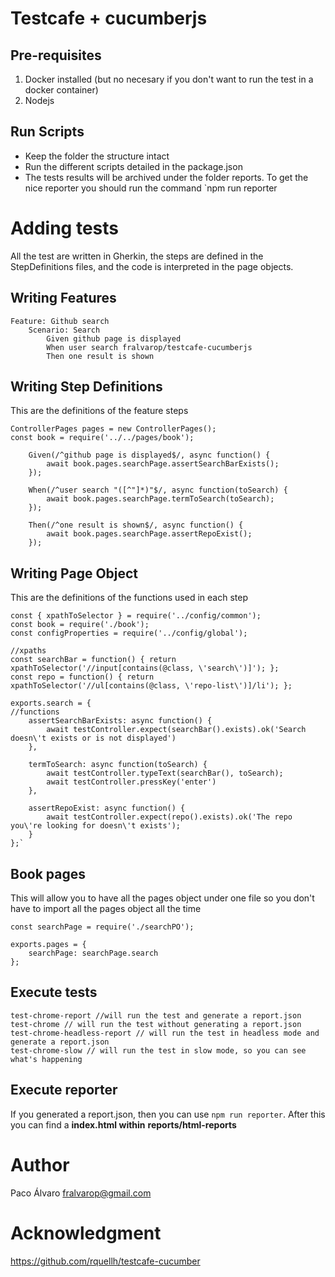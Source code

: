# Testcafe + cucumberjs

## Pre-requisites
1. Docker installed (but no necesary if you don't want to run the test in a docker container)
2. Nodejs

## Run Scripts
* Keep the folder the structure intact
* Run the different scripts detailed in the package.json
* The tests results will be archived under the folder reports. To get the nice reporter you should run the command `npm run reporter

# Adding tests
All the test are written in Gherkin, the steps are defined in the StepDefinitions files, and the code is interpreted in the page objects.

## Writing Features

    Feature: Github search
        Scenario: Search
            Given github page is displayed
            When user search fralvarop/testcafe-cucumberjs
            Then one result is shown

## Writing Step Definitions
This are the definitions of the feature steps

    ControllerPages pages = new ControllerPages();
    const book = require('../../pages/book');

        Given(/^github page is displayed$/, async function() {
            await book.pages.searchPage.assertSearchBarExists();
        });

        When(/^user search "([^"]*)"$/, async function(toSearch) {
            await book.pages.searchPage.termToSearch(toSearch);
        });

        Then(/^one result is shown$/, async function() {
            await book.pages.searchPage.assertRepoExist();
        });

## Writing Page Object
This are the definitions of the functions used in each step

    const { xpathToSelector } = require('../config/common');
    const book = require('./book');
    const configProperties = require('../config/global');

    //xpaths
    const searchBar = function() { return xpathToSelector('//input[contains(@class, \'search\')]'); };
    const repo = function() { return xpathToSelector('//ul[contains(@class, \'repo-list\')]/li'); };

    exports.search = {
    //functions
        assertSearchBarExists: async function() {
            await testController.expect(searchBar().exists).ok('Search doesn\'t exists or is not displayed')
        },

        termToSearch: async function(toSearch) {
            await testController.typeText(searchBar(), toSearch);
            await testController.pressKey('enter')
        },

        assertRepoExist: async function() {
            await testController.expect(repo().exists).ok('The repo you\'re looking for doesn\'t exists');
        }
    };`

## Book pages
This will allow you to have all the pages object under one file so you don't have to import all the pages object all the time

    const searchPage = require('./searchPO');

    exports.pages = {
        searchPage: searchPage.search
    };

## Execute tests
    test-chrome-report //will run the test and generate a report.json
    test-chrome // will run the test without generating a report.json
    test-chrome-headless-report // will run the test in headless mode and generate a report.json
    test-chrome-slow // will run the test in slow mode, so you can see what's happening

## Execute reporter

If you generated a report.json, then you can use `npm run reporter`. After this you can find a **index.html within** **reports/html-reports**

# Author

Paco Álvaro <fralvarop@gmail.com>

# Acknowledgment

https://github.com/rquellh/testcafe-cucumber